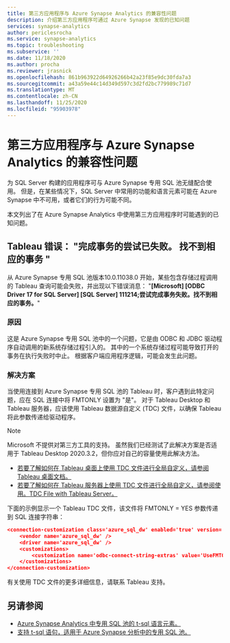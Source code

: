 ```yaml
---
title: 第三方应用程序与 Azure Synapse Analytics 的兼容性问题
description: 介绍第三方应用程序可通过 Azure Synapse 发现的已知问题
services: synapse-analytics
author: periclesrocha
ms.service: synapse-analytics
ms.topic: troubleshooting
ms.subservice: ''
ms.date: 11/18/2020
ms.author: procha
ms.reviewer: jrasnick
ms.openlocfilehash: 861b963922d64926266b42a23f85e9dc30fda7a3
ms.sourcegitcommit: a43a59e44c14d349d597c3d2fd2bc779989c71d7
ms.translationtype: MT
ms.contentlocale: zh-CN
ms.lasthandoff: 11/25/2020
ms.locfileid: "95903978"
---
```

# <a name="compatibility-issues-with-third-party-applications-and-azure-synapse-analytics"></a>第三方应用程序与 Azure Synapse Analytics 的兼容性问题

为 SQL Server 构建的应用程序可与 Azure Synapse 专用 SQL 池无缝配合使用。 但是，在某些情况下，SQL Server 中常用的功能和语言元素可能在 Azure Synapse 中不可用，或者它们的行为可能不同。

本文列出了在 Azure Synapse Analytics 中使用第三方应用程序时可能遇到的已知问题。 

## <a name="tableau-error-an-attempt-to-complete-a-transaction-has-failed-no-corresponding-transaction-found"></a>Tableau 错误： "完成事务的尝试已失败。 找不到相应的事务 "

从 Azure Synapse 专用 SQL 池版本10.0.11038.0 开始，某些包含存储过程调用的 Tableau 查询可能会失败，并出现以下错误消息： "**[Microsoft] [ODBC Driver 17 for SQL Server] [SQL Server] 111214;尝试完成事务失败。找不到相应的事务。**"

### <a name="cause"></a>原因

这是 Azure Synapse 专用 SQL 池中的一个问题，它是由 ODBC 和 JDBC 驱动程序自动调用的新系统存储过程引入的。 其中的一个系统存储过程可能导致打开的事务在执行失败时中止。 根据客户端应用程序逻辑，可能会发生此问题。

### <a name="solution"></a>解决方案
当使用连接到 Azure Synapse 专用 SQL 池的 Tableau 时，客户遇到此特定问题，应在 SQL 连接中将 FMTONLY 设置为 "是"。 对于 Tableau Desktop 和 Tableau 服务器，应该使用 Tableau 数据源自定义 (TDC) 文件，以确保 Tableau 将此参数传递给驱动程序。  

> [!NOTE] 
> Microsoft 不提供对第三方工具的支持。 虽然我们已经测试了此解决方案是否适用于 Tableau Desktop 2020.3.2，但你应对自己的容量使用此解决方法。
>

* [若要了解如何在 Tableau 桌面上使用 TDC 文件进行全局自定义，请参阅 Tableau 桌面文档。](https://help.tableau.com/current/pro/desktop/en-us/odbc_customize.htm)
* [若要了解如何在 Tableau 服务器上使用 TDC 文件进行全局自定义，请参阅使用。TDC File with Tableau Server。](https://kb.tableau.com/articles/howto/using-a-tdc-file-with-tableau-server)

下面的示例显示一个 Tableau TDC 文件，该文件将 FMTONLY = YES 参数传递到 SQL 连接字符串：

```json
<connection-customization class='azure_sql_dw' enabled='true' version='18.1'>
    <vendor name='azure_sql_dw' />
    <driver name='azure_sql_dw' />
    <customizations>        
        <customization name='odbc-connect-string-extras' value='UseFMTONLY=yes' />
    </customizations>
</connection-customization>
```
有关使用 TDC 文件的更多详细信息，请联系 Tableau 支持。 

## <a name="see-also"></a>另请参阅

* [Azure Synapse Analytics 中专用 SQL 池的 t-sql 语言元素。](https://docs.microsoft.com/azure/synapse-analytics/sql-data-warehouse/sql-data-warehouse-reference-tsql-language-elements?toc=/azure/synapse-analytics/toc.json&bc=/azure/synapse-analytics/breadcrumb/toc.json)
* [支持 t-sql 语句，适用于 Azure Synapse 分析中的专用 SQL 池。](https://docs.microsoft.com/azure/synapse-analytics/sql-data-warehouse/sql-data-warehouse-reference-tsql-statements)
